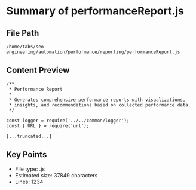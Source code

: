 # Summary of performanceReport.js
  
## File Path
`/home/tabs/seo-engineering/automation/performance/reporting/performanceReport.js`

## Content Preview
```
/**
 * Performance Report
 * 
 * Generates comprehensive performance reports with visualizations,
 * insights, and recommendations based on collected performance data.
 */

const logger = require('../../common/logger');
const { URL } = require('url');

[...truncated...]
```

## Key Points
- File type: .js
- Estimated size: 37849 characters
- Lines: 1234
